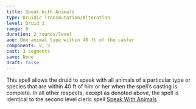 ```yaml
---
title: Speak With Animals
type: Druidic Transmutation/Alteration
level: Druid 1
range: 0
duration: 2 rounds/level
aoe: One animal type within 40 ft of the caster
components: V, S
cast: 3 segments
save: None
draft: false
---
```


This spell allows the druid to speak with all animals of a particular type or species that are within 40 ft of him or her when the spell’s casting is complete. In all other respects, except as denoted above, the spell is identical to the second level cleric spell [Speak With Animals](/srd/spells/cleric/speak-with-animals)
